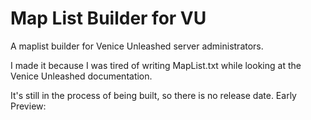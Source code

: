 # Map List Builder for VU
A maplist builder for Venice Unleashed server administrators.

I made it because I was tired of writing MapList.txt while looking at the Venice Unleashed documentation.

It's still in the process of being built, so there is no release date.
Early Preview:
